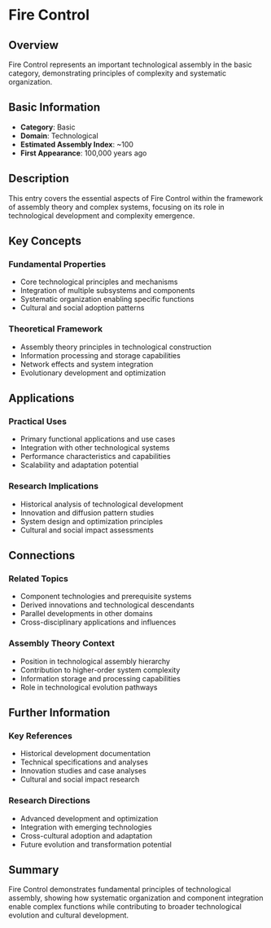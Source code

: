 # Fire Control

## Overview

Fire Control represents an important technological assembly in the basic category, demonstrating principles of complexity and systematic organization.

## Basic Information

- **Category**: Basic
- **Domain**: Technological
- **Estimated Assembly Index**: ~100
- **First Appearance**: 100,000 years ago

## Description

This entry covers the essential aspects of Fire Control within the framework of assembly theory and complex systems, focusing on its role in technological development and complexity emergence.

## Key Concepts

### Fundamental Properties
- Core technological principles and mechanisms
- Integration of multiple subsystems and components
- Systematic organization enabling specific functions
- Cultural and social adoption patterns

### Theoretical Framework
- Assembly theory principles in technological construction
- Information processing and storage capabilities
- Network effects and system integration
- Evolutionary development and optimization

## Applications

### Practical Uses
- Primary functional applications and use cases
- Integration with other technological systems
- Performance characteristics and capabilities
- Scalability and adaptation potential

### Research Implications
- Historical analysis of technological development
- Innovation and diffusion pattern studies
- System design and optimization principles
- Cultural and social impact assessments

## Connections

### Related Topics
- Component technologies and prerequisite systems
- Derived innovations and technological descendants
- Parallel developments in other domains
- Cross-disciplinary applications and influences

### Assembly Theory Context
- Position in technological assembly hierarchy
- Contribution to higher-order system complexity
- Information storage and processing capabilities
- Role in technological evolution pathways

## Further Information

### Key References
- Historical development documentation
- Technical specifications and analyses
- Innovation studies and case analyses
- Cultural and social impact research

### Research Directions
- Advanced development and optimization
- Integration with emerging technologies
- Cross-cultural adoption and adaptation
- Future evolution and transformation potential

## Summary

Fire Control demonstrates fundamental principles of technological assembly, showing how systematic organization and component integration enable complex functions while contributing to broader technological evolution and cultural development.
